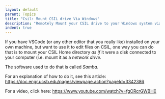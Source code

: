 ```yaml
---
layout: default
parent: Topics
title: "Csil: Mount CSIL drive Via Windows"
description: "Remotely Mount your CSIL drive to your Windows system via cifs/smb using SAMBA"
indent: true
---
```



If you have VSCode (or any other editor that you really like) installed on your own machine, but want to use it to edit files on CSIL, one way you can do that is to mount your CSIL Home directory *as if* it were a disk connected to your computer (i.e. mount it as a *network drive*.

The software used to do that is called *Samba*.

For an explanation of how to do it, see this article: <https://doc.engr.ucsb.edu/pages/viewpage.action?pageId=3342386>

For a video, click here: <https://www.youtube.com/watch?v=fgORcrGWBH0>
